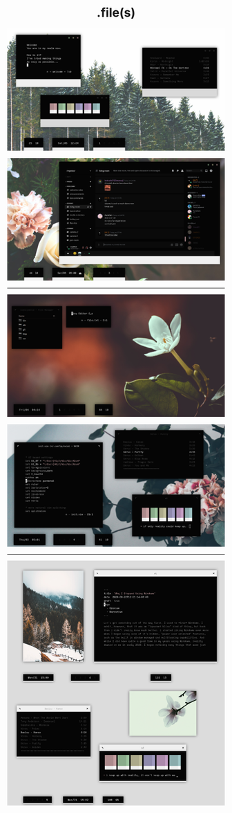 <h1 align="center">.file(s)</h1>

<p align="center"

![img](screenshots/what3.png)

</p>

<p align="center"

![img](screenshots/what4.png)

</p>

***

<p align="center"

![img](screenshots/what2.png)

</p>

<p align="center"

![img](screenshots/what.png)

</p>

***

<p align="center"

![img](screenshots/what5.png)

</p>
